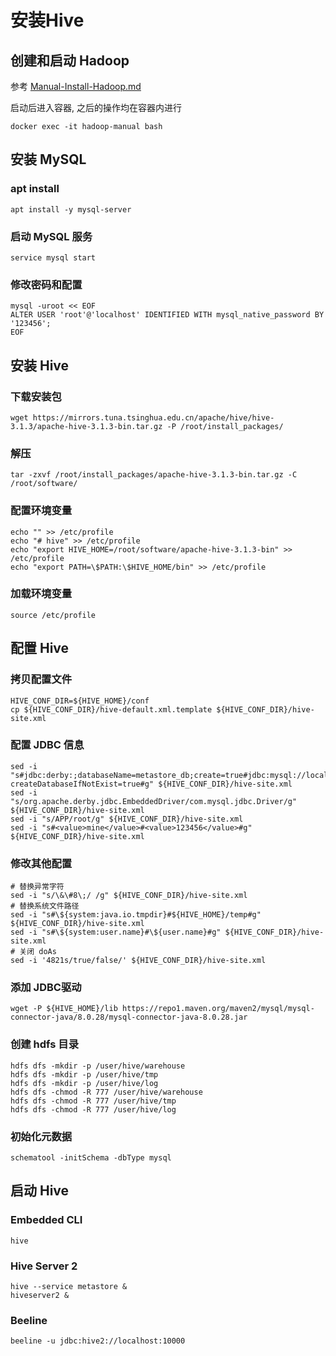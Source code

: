 # 安装Hive
## 创建和启动 Hadoop
参考 [Manual-Install-Hadoop.md](docs/Manual-Install-Hadoop.md)

启动后进入容器, 之后的操作均在容器内进行
```shell
docker exec -it hadoop-manual bash
```

## 安装 MySQL
### apt install
```shell
apt install -y mysql-server
```
### 启动 MySQL 服务
```shell
service mysql start
```
### 修改密码和配置
```shell
mysql -uroot << EOF
ALTER USER 'root'@'localhost' IDENTIFIED WITH mysql_native_password BY '123456';
EOF
```

## 安装 Hive
### 下载安装包
```shell
wget https://mirrors.tuna.tsinghua.edu.cn/apache/hive/hive-3.1.3/apache-hive-3.1.3-bin.tar.gz -P /root/install_packages/
```
### 解压
```shell
tar -zxvf /root/install_packages/apache-hive-3.1.3-bin.tar.gz -C /root/software/
```
### 配置环境变量 
```shell
echo "" >> /etc/profile
echo "# hive" >> /etc/profile
echo "export HIVE_HOME=/root/software/apache-hive-3.1.3-bin" >> /etc/profile
echo "export PATH=\$PATH:\$HIVE_HOME/bin" >> /etc/profile
```
### 加载环境变量
```shell
source /etc/profile
```

## 配置 Hive
### 拷贝配置文件
```shell
HIVE_CONF_DIR=${HIVE_HOME}/conf
cp ${HIVE_CONF_DIR}/hive-default.xml.template ${HIVE_CONF_DIR}/hive-site.xml
```
### 配置 JDBC 信息
```shell
sed -i "s#jdbc:derby:;databaseName=metastore_db;create=true#jdbc:mysql://localhost:3306/hive?createDatabaseIfNotExist=true#g" ${HIVE_CONF_DIR}/hive-site.xml
sed -i "s/org.apache.derby.jdbc.EmbeddedDriver/com.mysql.jdbc.Driver/g" ${HIVE_CONF_DIR}/hive-site.xml
sed -i "s/APP/root/g" ${HIVE_CONF_DIR}/hive-site.xml
sed -i "s#<value>mine</value>#<value>123456</value>#g" ${HIVE_CONF_DIR}/hive-site.xml
```
### 修改其他配置
```shell
# 替换异常字符
sed -i "s/\&\#8\;/ /g" ${HIVE_CONF_DIR}/hive-site.xml
# 替换系统文件路径
sed -i "s#\${system:java.io.tmpdir}#${HIVE_HOME}/temp#g" ${HIVE_CONF_DIR}/hive-site.xml
sed -i "s#\${system:user.name}#\${user.name}#g" ${HIVE_CONF_DIR}/hive-site.xml
# 关闭 doAs
sed -i '4821s/true/false/' ${HIVE_CONF_DIR}/hive-site.xml

```
### 添加 JDBC驱动
```shell
wget -P ${HIVE_HOME}/lib https://repo1.maven.org/maven2/mysql/mysql-connector-java/8.0.28/mysql-connector-java-8.0.28.jar
```
### 创建 hdfs 目录
```shell
hdfs dfs -mkdir -p /user/hive/warehouse
hdfs dfs -mkdir -p /user/hive/tmp
hdfs dfs -mkdir -p /user/hive/log
hdfs dfs -chmod -R 777 /user/hive/warehouse
hdfs dfs -chmod -R 777 /user/hive/tmp
hdfs dfs -chmod -R 777 /user/hive/log
```
### 初始化元数据
```shell
schematool -initSchema -dbType mysql
```

## 启动 Hive
### Embedded CLI
```shell
hive
```
### Hive Server 2
```shell
hive --service metastore &
hiveserver2 & 
```

### Beeline
```shell
beeline -u jdbc:hive2://localhost:10000
```

